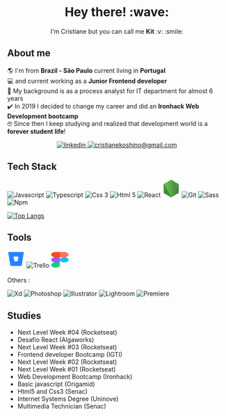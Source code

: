 <h1 align="center"> Hey there! :wave: </h1>
<p align="center" font-size:2em>I'm Cristiane but you can call me <strong>Kit</strong> :v: :smile: </p>

<h2>About me</h2>

:earth_americas: I'm from <strong>Brazil - São Paulo </strong>current living in  <strong>Portugal</strong>  
:computer: and current working as a <strong>Junior Frontend developer </strong>  
:book: My background is as a process analyst for IT department for almost 6 years  
:heavy_check_mark: In 2019 I decided to change my career and did an <strong>Ironhack Web Development bootcamp</strong>  
:nerd_face: Since then I keep studying and realized that development world is a <strong>forever student life</strong>!


<div align="center">

<a href="https://www.linkedin.com/in/cristiane-koshino/" target="_blank">
<img src="https://img.icons8.com/nolan/96/linkedin.png" width="40" title="linkedin"/>
</a>

<a href="mailto:cristianekoshino@gmail.com">
<img src="https://img.icons8.com/nolan/96/email.png" width="50" title="cristianekoshino@gmail.com"/>
</a>
</div>
 
<h2>Tech Stack </h2>
<p align="left">
<img src="https://img.icons8.com/color/96/000000/javascript.png" width="40" title="Javascript" />

<img src="https://img.icons8.com/color/96/000000/typescript.png" width="40"  title="Typescript"/>

<img src="https://img.icons8.com/color/96/000000/css3.png" width="40"  title="Css 3"/>

<img src="https://img.icons8.com/color/96/000000/html-5.png" width="40" title="Html 5"/>

<img src="https://img.icons8.com/color/96/000000/react-native.png" width="40" title="React"/>

<img src="https://raw.githubusercontent.com/devicons/devicon/master/icons/nodejs/nodejs-original.svg" width="40" title="Node"/>

<img src="https://img.icons8.com/color/96/000000/git.png" width="40"  title="Git"/>

<img src="https://img.icons8.com/color/96/000000/sass.png" width="40"  title="Sass"/>

<img src="https://img.icons8.com/color/96/000000/npm.png" width="40"  title="Npm"/>

</p>

 [![Top Langs](https://github-readme-stats.vercel.app/api/top-langs/?username=kitkoshino&&layout=compact&theme=react&title_color=#7957d5&text_color=#10ac84&hide_border=true)](https://github.com/kitkoshino/github-readme-stats)

 <h2>Tools</h2>

<div align="left">

<img src="icons/bitbucket.svg" width="40" height="40" title="Bitbucket" />

<img src="https://img.icons8.com/color/96/000000/trello.png" width="40" title="Trello" />

<img src="icons/figma.svg" width="40" height="36" title="Figma" />

</div>

<br />
Others :
<p align="left">
 <img src="https://img.icons8.com/color/96/000000/adobe-xd.png" width="40" title="Xd"/>

<img src="https://img.icons8.com/fluent/96/000000/adobe-photoshop.png" width="40" title="Photoshop"/>

<img src="https://img.icons8.com/color/96/000000/adobe-illustrator.png" width="40" title="Illustrator"/>

<img src="https://img.icons8.com/color/96/000000/adobe-lightroom.png" width="40" title="Lightroom"/>

<img src="https://img.icons8.com/color/96/000000/adobe-premiere-pro.png" width="40" title="Premiere"/>

</p>

<h2>Studies</h2>

- Next Level Week #04 (Rocketseat)  
- Desafio React (Algaworks)  
- Next Level Week #03 (Rocketseat)  
- Frontend developer Bootcamp (IGTI)  
- Next Level Week #02 (Rocketseat)  
- Next Level Week #01 (Rocketseat)  
- Web Development Bootcamp (Ironhack)  
- Basic javascript (Origamid)  
- Html5 and Css3 (Senac)  
- Internet Systems Degree (Uninove)  
- Multimedia Technician (Senac)
